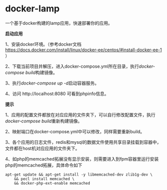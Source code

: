 # docker-lamp
一个基于docker构建的lamp应用，快速部署你的应用。


**启动应用**

1、安装docker环境。（参考docker文档 https://docs.docker.com/install/linux/docker-ee/centos/#install-docker-ee-1 ）

2、下载当前项目并解压，进入docker-compose.yml所在目录，执行*docker-compose build*构建镜像。

3、执行*docker-compose up -d*启动容器服务。

4、访问 http://localhost:8080 可看到phpinfo信息。

**提示**

1、应用的配置文件都放在对应应用的文件夹下，可以自行修改配置文件，执行*docker-compose build*重新构建镜像。

2、映射端口在docker-compose.yml中可以修改，同样需要重新build。

3、各个应用的日志文件，redis和mysql的数据文件使用共享目录挂载到容器中，文件都在host机对应应用的文件夹下。

4、如php的memcached拓展没有显示安装，则需要进入到fpm容器里运行安装php的memcached拓展，具体命令如下
```shell
apt-get update && apt-get install -y libmemcached-dev zlib1g-dev \
    && pecl install memcached \
    && docker-php-ext-enable memcached
```

